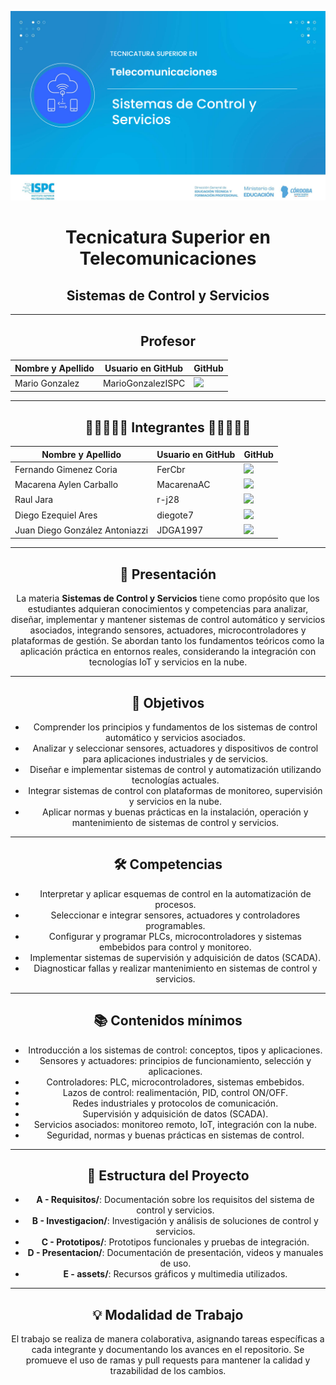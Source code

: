 <div align="center">

![alt text](<Sistema de Control y Servicios.png>)

# Tecnicatura Superior en Telecomunicaciones

## Sistemas de Control y Servicios

---

<h2> Profesor </h2>
<table align="center">
  <thead>
    <tr>
      <th>Nombre y Apellido</th>
      <th>Usuario en GitHub</th>
      <th>GitHub</th>
    </tr>
  </thead>
  <tbody>
   <tr>
      <td> Mario Gonzalez </td>
      <td> MarioGonzalezISPC </td>
      <td>
        <a href="https://github.com/MarioGonzalezISPC">
          <img src="https://img.shields.io/badge/github-%23121011.svg?&style=for-the-badge&logo=github&logoColor=white"/>
        </a>
      </td>
    </tr>
</table>

---

<h2> 👩‍💻👨🏼‍💻 Integrantes 👩‍💻👨🏼‍💻 </h2>
<table align="center">
  <thead>
    <tr>
      <th>Nombre y Apellido</th>
      <th>Usuario en GitHub</th>
      <th>GitHub</th>
    </tr>
  </thead>
  <tbody>
    <tr>
      <td> Fernando Gimenez Coria </td>
      <td> FerCbr </td>
      <td>
        <a href="https://github.com/FerCbr">
          <img src="https://img.shields.io/badge/github-%23121011.svg?&style=for-the-badge&logo=github&logoColor=white"/>
        </a>
      </td>
    </tr>
    <tr>
      <td> Macarena Aylen Carballo </td>
      <td> MacarenaAC </td>
      <td>
        <a href="https://github.com/MacarenaAC">
          <img src="https://img.shields.io/badge/github-%23121011.svg?&style=for-the-badge&logo=github&logoColor=white"/>
        </a>
      </td>
    </tr>
    <tr>
      <td> Raul Jara </td>
      <td> r-j28 </td>
      <td>
        <a href="https://github.com/r-j28">
          <img src="https://img.shields.io/badge/github-%23121011.svg?&style=for-the-badge&logo=github&logoColor=white"/>
        </a>
      </td>
    </tr>
    <tr>
      <td> Diego Ezequiel Ares </td>
      <td> diegote7 </td>
      <td>
        <a href="https://github.com/diegote7">
          <img src="https://img.shields.io/badge/github-%23121011.svg?&style=for-the-badge&logo=github&logoColor=white"/>
        </a>
      </td>
    </tr>
    <tr>
      <td> Juan Diego González Antoniazzi </td>
      <td> JDGA1997 </td>
      <td>
        <a href="https://github.com/JDGA1997">
          <img src="https://img.shields.io/badge/github-%23121011.svg?&style=for-the-badge&logo=github&logoColor=white"/>
        </a>
      </td>
    </tr>
  </tbody>
</table>

---

## 📖 Presentación

La materia **Sistemas de Control y Servicios** tiene como propósito que los estudiantes adquieran conocimientos y competencias para analizar, diseñar, implementar y mantener sistemas de control automático y servicios asociados, integrando sensores, actuadores, microcontroladores y plataformas de gestión. Se abordan tanto los fundamentos teóricos como la aplicación práctica en entornos reales, considerando la integración con tecnologías IoT y servicios en la nube.

---

## 🎯 Objetivos

- Comprender los principios y fundamentos de los sistemas de control automático y servicios asociados.
- Analizar y seleccionar sensores, actuadores y dispositivos de control para aplicaciones industriales y de servicios.
- Diseñar e implementar sistemas de control y automatización utilizando tecnologías actuales.
- Integrar sistemas de control con plataformas de monitoreo, supervisión y servicios en la nube.
- Aplicar normas y buenas prácticas en la instalación, operación y mantenimiento de sistemas de control y servicios.

---

## 🛠️ Competencias

- Interpretar y aplicar esquemas de control en la automatización de procesos.
- Seleccionar e integrar sensores, actuadores y controladores programables.
- Configurar y programar PLCs, microcontroladores y sistemas embebidos para control y monitoreo.
- Implementar sistemas de supervisión y adquisición de datos (SCADA).
- Diagnosticar fallas y realizar mantenimiento en sistemas de control y servicios.

---

## 📚 Contenidos mínimos

- Introducción a los sistemas de control: conceptos, tipos y aplicaciones.
- Sensores y actuadores: principios de funcionamiento, selección y aplicaciones.
- Controladores: PLC, microcontroladores, sistemas embebidos.
- Lazos de control: realimentación, PID, control ON/OFF.
- Redes industriales y protocolos de comunicación.
- Supervisión y adquisición de datos (SCADA).
- Servicios asociados: monitoreo remoto, IoT, integración con la nube.
- Seguridad, normas y buenas prácticas en sistemas de control.

---

## 📂 Estructura del Proyecto

- **A - Requisitos/**: Documentación sobre los requisitos del sistema de control y servicios.
- **B - Investigacion/**: Investigación y análisis de soluciones de control y servicios.
- **C - Prototipos/**: Prototipos funcionales y pruebas de integración.
- **D - Presentacion/**: Documentación de presentación, videos y manuales de uso.
- **E - assets/**: Recursos gráficos y multimedia utilizados.

---

## 💡 Modalidad de Trabajo

El trabajo se realiza de manera colaborativa, asignando tareas específicas a cada integrante y documentando los avances en el repositorio. Se promueve el uso de ramas y pull requests para mantener la calidad y trazabilidad de los cambios.